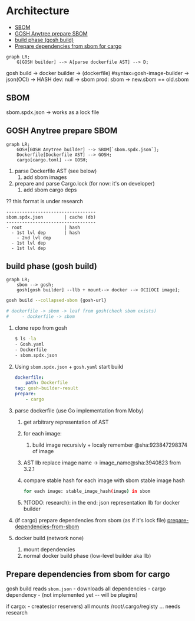# Architecture <!-- omit in toc -->

- [SBOM](#sbom)
- [GOSH Anytree prepare SBOM](#gosh-anytree-prepare-sbom)
- [build phase (gosh build)](#build-phase-gosh-build)
- [Prepare dependencies from sbom for cargo](#prepare-dependencies-from-sbom-for-cargo)

```mermaid
graph LR;
    G[GOSH builder] --> A[parse dockerfile AST] --> D;
```

gosh build -> docker builder -> (dockerfile) #syntax=gosh-image-builder -> json(OCI)
                -> HASH
dev:  null -> sbom
prod: sbom -> new.sbom == old.sbom

## SBOM

sbom.spdx.json -> works as a lock file

## GOSH Anytree prepare SBOM

```mermaid
graph LR;
    GOSH[GOSH Anytree builder] --> SBOM[`sbom.spdx.json`];
    Dockerfile[Dockerfile AST] --> GOSH;
    cargo[cargo.toml] --> GOSH;
```

1. parse Dockerfile AST (see below)
   1. add sbom images
2. prepare and parse Cargo.lock (for now: it's on developer)
   1. add sbom cargo deps

?? this format is under research

```code
----------------------------------
sbom.spdx.json        | cache (db)
----------------------------------
- root                | hash
  - 1st lvl dep       | hash
    - 2nd lvl dep
  - 1st lvl dep
  - 1st lvl dep
```

## build phase (gosh build)

```mermaid
graph LR;
    sbom --> gosh;
    gosh[gosh builder] --llb + mount--> docker --> OCI[OCI image];
```

```bash
gosh build --collapsed-sbom {gosh-url}

# dockerfile -> sbom -> leaf from gosh(check sbom exists)
#     - dockerfile -> sbom
```

1. clone repo from gosh

    ```bash
    $ ls -la
    - Gosh.yaml
    - Dockerfile
    - sbom.spdx.json
    ```

2. Using `sbom.spdx.json` + `gosh.yaml` start build

    ```yaml
    dockerfile:
        path: Dockerfile
    tag: gosh-builder-result
    prepare:
        - cargo
    ```

3. parse dockerfile (use Go implementation from Moby)
   1. get arbitrary representation of AST
   2. for each image:
      1. build image recursivly + localy remember @sha:923847298374 of image
   3. AST llb replace image name -> image_name@sha:3940823 from 3.2.1
   4. compare stable hash for each image with sbom stable image hash

         ```bash
         for each image: stable_image_hash(image) in sbom
         ```

   5. ?(TODO: research): in the end: json representation llb for docker builder

4. (if cargo) prepare dependencies from sbom (as if it's lock file) [prepare-dependencies-from-sbom](prepare-dependencies-from-sbom)
5. docker build (network none)
   1. mount dependencies
   2. normal docker build phase (low-level builder aka llb)

## Prepare dependencies from sbom for cargo

gosh build reads `sbom.json`
    - downloads all dependencies
      - cargo dependency
      - (not implemented yet -- will be plugins)

if cargo:
    - creates(or reservers) all mounts /root/.cargo/registy ... needs research
